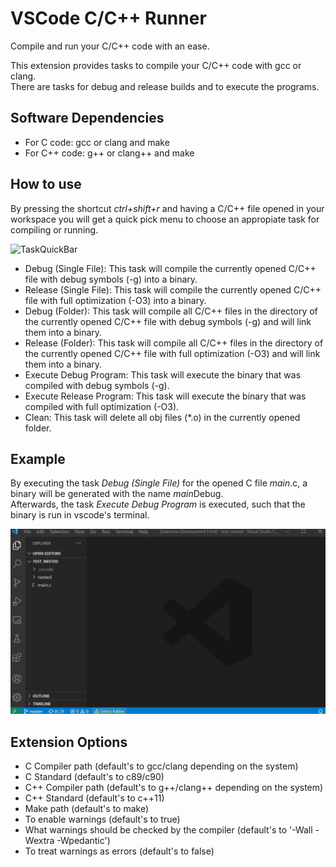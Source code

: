# VSCode C/C++ Runner

Compile and run your C/C++ code with an ease.

This extension provides tasks to compile your C/C++ code with gcc or clang.  
There are tasks for debug and release builds and to execute the programs.

## Software Dependencies

- For C code: gcc or clang and make
- For C++ code: g++ or clang++ and make

## How to use

By pressing the shortcut *ctrl+shift+r* and having a C/C++ file opened
in your workspace you will get a quick pick menu to choose an appropiate task for
compiling or running.

![TaskQuickBar](https://github.com/franneck94/Vscode-C-Cpp-Runner/blob/master/media/TaskQuickPick.png?raw=true)

- Debug (Single File): This task will compile the currently opened C/C++ file with debug symbols (-g) into a binary.
- Release (Single File): This task will compile the currently opened C/C++ file with full optimization (-O3) into a binary.
- Debug (Folder): This task will compile all C/C++ files in the directory of the currently opened C/C++ file with debug symbols (-g) and will link them into a binary.
- Release (Folder): This task will compile all C/C++ files in the directory of the currently opened C/C++ file with full optimization (-O3) and will link them into a binary.
- Execute Debug Program: This task will execute the binary that was compiled with debug symbols (-g).
- Execute Release Program: This task will execute the binary that was compiled with full optimization (-O3).
- Clean: This task will delete all obj files (*.o) in the currently opened folder.

## Example

By executing the task *Debug (Single File)* for the opened C file *main*.c, a binary will be generated with the name *main*Debug.  
Afterwards, the task *Execute Debug Program* is executed, such that the binary is run in vscode's terminal.

![ExampleGif](https://github.com/franneck94/Vscode-C-Cpp-Runner/blob/master/media/ExecuteTasks.gif?raw=true)

## Extension Options

- C Compiler path (default's to gcc/clang depending on the system)
- C Standard (default's to c89/c90)
- C++ Compiler path (default's to g++/clang++ depending on the system)
- C++ Standard (default's to c++11)
- Make path (default's to make)
- To enable warnings (default's to true)
- What warnings should be checked by the compiler (default's to '-Wall -Wextra -Wpedantic')
- To treat warnings as errors (default's to false)
